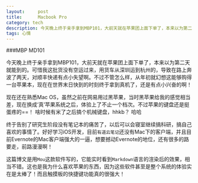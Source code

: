 ```yaml
---
layout:     post
title:      Macbook Pro
category: tech
description: 今天晚上终于亲手拿到MBP101，大前天就在苹果团上面下单了，本来以为第二天就能到的。
tags: 心情
---
```


###MBP MD101

今天晚上终于亲手拿到MBP101，大前天就在苹果团上面下单了，本来以为第二天就能到的。可惜我这批货没有空运过来，用货车从深圳运到杭州的，导致在路上奔波了两天，对顺丰快递有点小失望啊。不过不管怎么样，从年初就幻想这能够购得一台苹果本，现在在世界末日快到的时刻终于拿到真机了，还是有点小兴奋的啊！

现在还在熟悉Mac OS，虽然之前在网易用过黑苹果，当时黑苹果给我的感觉相当差，现在换成‘真’苹果系统之后，体验上了不止一个档次。不过苹果的键盘还是挺蛋疼的==！  啥时候有米了之后搞个机械键盘，hhkb？ 哈哈

终于告别了研究生阶段没有笔记本的痛苦了，以后可以会寝室继续搞科研，搞自己喜欢的事情了。好好学习iOS开发，目前`有道云笔记`还没有Mac下的客户端，并且目前Evernote的Mac客户端强大的一逼，想要撼动Evernote的地位，还有很多的路要走，前路漫漫啊！

这篇博文是用`Mou`这款软件写的，它能实时看到`Markdown`语言的渲染后的效果，相当不错。这也是我为什么喜欢苹果的东西，因为这些软件甚至是整个系统的体验实在是太棒了！而且触摸板的快捷键功能真的很强大！
